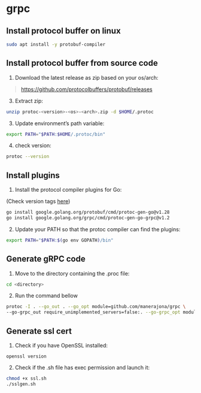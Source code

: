 # grpc

## Install protocol buffer on linux

```sh
sudo apt install -y protobuf-compiler
```
## Install protocol buffer from source code

1. Download the latest release as zip based on your os/arch:

> https://github.com/protocolbuffers/protobuf/releases

3. Extract zip:

```sh
unzip protoc-<version>-<os>-<arch>.zip -d $HOME/.protoc
```
3. Update environment’s path variable:

```sh
export PATH="$PATH:$HOME/.protoc/bin"
```
4. check version:

```sh
protoc --version
```

## Install plugins

1. Install the protocol compiler plugins for Go:

(Check version tags [here](https://grpc.io/docs/languages/go/quickstart))

```sh
go install google.golang.org/protobuf/cmd/protoc-gen-go@v1.28
go install google.golang.org/grpc/cmd/protoc-gen-go-grpc@v1.2
```

2. Update your PATH so that the protoc compiler can find the plugins:

```sh
export PATH="$PATH:$(go env GOPATH)/bin"
```

## Generate gRPC code

1. Move to the directory containing the .proc file:
```sh
cd <directory>
```

2. Run the command bellow
```sh
protoc -I . --go_out . --go_opt module=github.com/manerajona/grpc \
--go-grpc_out require_unimplemented_servers=false:. --go-grpc_opt module=github.com/manerajona/grpc *.proto
```

## Generate ssl cert

1. Check if you have OpenSSL installed:

```shell
openssl version
```

2. Check if the .sh file has exec permission and launch it:

```sh
chmod +x ssl.sh
./sslgen.sh
```
